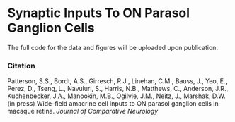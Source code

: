 # Synaptic Inputs To ON Parasol Ganglion Cells

The full code for the data and figures will be uploaded upon publication.

### Citation
Patterson, S.S., Bordt, A.S., Girresch, R.J., Linehan, C.M., Bauss, J., Yeo, E., Perez, D., Tseng, L., Navuluri, S., Harris, N.B., Matthews, C., Anderson, J.R., Kuchenbecker, J.A., Manookin, M.B., Ogilvie, J.M., Neitz, J., Marshak, D.W. (in press) Wide-field amacrine cell inputs to ON parasol ganglion cells in macaque retina. *Journal of Comparative Neurology*
